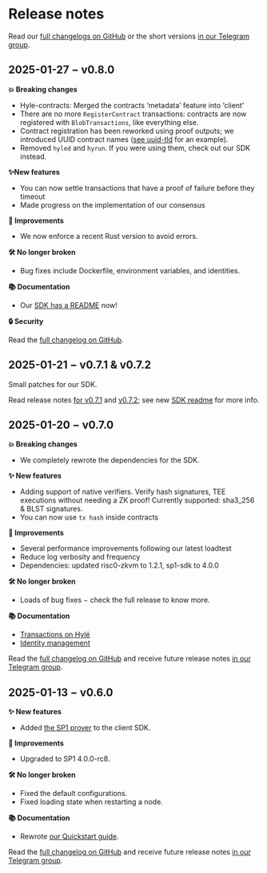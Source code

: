 # Release notes

Read our [full changelogs on GitHub](https://github.com/Hyle-org/hyle/releases/) or the short versions [in our Telegram group](https://t.me/hyle_org).

## 2025-01-27 − v0.8.0

**💥 Breaking changes**

- Hyle-contracts: Merged the contracts ‘metadata’ feature into ‘client’
- There are no more `RegisterContract` transactions: contracts are now registered with `BlobTransactions`, like everything else.
- Contract registration has been reworked using proof outputs; we introduced UUID contract names ([see uuid-tld](https://github.com/Hyle-org/hyle/tree/88ba05b5da901e13ff2fb3620c23a64f8cc44093/crates/contracts/uuid-tld) for an example).
- Removed `hyled` and `hyrun`. If you were using them, check out our SDK instead.

**✨New features**

- You can now settle transactions that have a proof of failure before they timeout
- Made progress on the implementation of our consensus

**🚅 Improvements**

- We now enforce a recent Rust version to avoid errors.

**🛠️ No longer broken**

- Bug fixes include Dockerfile, environment variables, and identities.

**📚 Documentation**

- Our [SDK has a README](https://github.com/Hyle-org/hyle/tree/main/crates/contract-sdk) now!

**🔒 Security**

Read the [full changelog on GitHub](https://github.com/Hyle-org/hyle/releases/tag/v0.8.0).

## 2025-01-21 − v0.7.1 & v0.7.2

Small patches for our SDK.

Read release notes [for v0.7.1](https://github.com/Hyle-org/hyle/releases/tag/v0.7.1) and [v0.7.2](https://github.com/Hyle-org/hyle/releases/tag/v0.7.2); see new [SDK readme](https://github.com/Hyle-org/hyle/tree/main/crates/contract-sdk) for more info.

## 2025-01-20 − v0.7.0

**💥 Breaking changes**

- We completely rewrote the dependencies for the SDK.

**✨ New features**

- Adding support of native verifiers. Verify hash signatures, TEE executions without needing a ZK proof! Currently supported: sha3_256 & BLST signatures.
- You can now use `tx hash` inside contracts

**🚅 Improvements**

- Several performance improvements following our latest loadtest
- Reduce log verbosity and frequency
- Dependencies: updated risc0-zkvm to 1.2.1, sp1-sdk to 4.0.0

**🛠️ No longer broken**

- Loads of bug fixes − check the full release to know more.

**📚 Documentation**

- [Transactions on Hylé](https://docs.hyle.eu/developers/general-doc/transaction/)
- [Identity management](https://docs.hyle.eu/developers/general-doc/identity/)

Read the [full changelog on GitHub](https://github.com/Hyle-org/hyle/releases/tag/v0.7.0) and receive future release notes [in our Telegram group](https://t.me/hyle_org).

## 2025-01-13 − v0.6.0

**✨ New features**

- Added [the SP1 prover](https://docs.succinct.xyz/docs/introduction) to the client SDK.

**🚅 Improvements**

- Upgraded to SP1 4.0.0-rc8.

**🛠️ No longer broken**

- Fixed the default configurations.
- Fixed loading state when restarting a node.

**📚 Documentation**

- Rewrote [our Quickstart guide](https://docs.hyle.eu/developers/quickstart/).

Read the [full changelog on GitHub](https://github.com/Hyle-org/hyle/releases/tag/v0.6.0) and receive future release notes [in our Telegram group](https://t.me/hyle_org).

